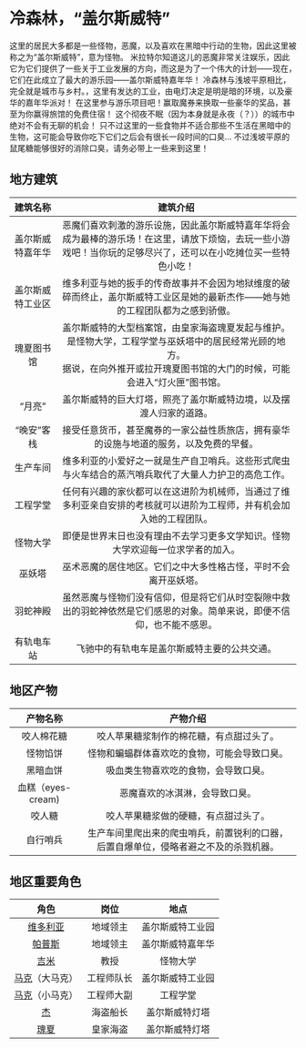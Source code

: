 # 冷森林，“盖尔斯威特”

这里的居民大多都是一些怪物，恶魔，以及喜欢在黑暗中行动的生物，因此这里被称之为“盖尔斯威特”，意为怪物。
米拉特尔知道这儿的恶魔非常关注娱乐，因此它为它们提供了一些关于工业发展的方向，而这是为了一个伟大的计划——现在，它们在此成立了最大的游乐园——盖尔斯威特嘉年华！
冷森林与浅坡平原相比，完全就是城市与乡村。，这里有发达的工业，由电灯决定是明是暗的环境，以及豪华的嘉年华派对！
在这里参与游乐项目吧！赢取魔券来换取一些豪华的奖品，甚至为你赢得旅馆的免费住宿！
这个彻夜不眠（因为本身就是永夜（？））的城市中绝对不会有无聊的机会！
只不过这里的一些食物并不适合那些不生活在黑暗中的生物，这可能会导致你吃下它们之后会有很长一段时间的口臭… 不过浅坡平原的鼠尾糖能够很好的消除口臭，请务必带上一些来到这里！

## 地方建筑
|建筑名称|建筑介绍|
|:---:|:---:|
|盖尔斯威特嘉年华|恶魔们喜欢刺激的游乐设施，因此盖尔斯威特嘉年华将会成为最棒的游乐场！在这里，请放下烦恼，去玩一些小游戏吧！当你玩的足够尽兴了，还可以在小吃摊位买一些特色小吃！|
|盖尔斯威特工业区|维多利亚与她的扳手的传奇故事并不会因为地狱维度的破碎而终止，盖尔斯威特工业区是她的最新杰作——她与她的工程团队都为之感到骄傲。|
|瑰夏图书馆|盖尔斯威特的大型档案馆，由皇家海盗瑰夏发起与维护。是怪物大学，工程学堂与巫妖塔中的居民经常光顾的地方。<br />据说，在向外推开或拉开瑰夏图书馆的大门的时候，可能会进入“灯火匣”图书馆。|
|“月亮”|盖尔斯威特的巨大灯塔，照亮了盖尔斯威特边境，以及摆渡人归家的道路。|
|“晚安”客栈|接受任意货币，甚至魔券的一家公益性质旅店，拥有豪华的设施与地道的服务，以及免费的早餐。|
|生产车间|维多利亚的小爱好之一就是生产自卫哨兵。这些形式爬虫与火车结合的蒸汽哨兵取代了大量人力护卫的高危工作。|
|工程学堂|任何有兴趣的家伙都可以在这进阶为机械师，当通过了维多利亚亲自安排的考核就可以进阶为工程师，并有机会加入她的工程团队。|
|怪物大学|即便是世界末日也没有理由不去学习更多文学知识。怪物大学欢迎每一位求学者的加入。|
|巫妖塔|巫术恶魔的居住地区。它们之中大多性格古怪，平时不会离开巫妖塔。|
|羽蛇神殿|虽然恶魔与怪物们没有信仰，但是将它们从时空裂隙中救出的羽蛇神依然是它们感恩的对象。简单来说，即便不信仰，也不能不感恩。|
|有轨电车站|飞驰中的有轨电车是盖尔斯威特主要的公共交通。|

## 地区产物
|产物名称|产物介绍|
|:---:|:---:|
|咬人棉花糖|咬人苹果糖浆制作的棉花糖，有点甜过头了。|
|怪物馅饼|怪物和蝙蝠群体喜欢吃的食物，可能会导致口臭。|
|黑暗血饼|吸血类生物喜欢吃的食物，会导致口臭。|
|血糕（eyes-cream)|恶魔喜欢的冰淇淋，会导致口臭。|
|咬人糖|咬人苹果糖浆做的硬糖，有点甜过头了。|
|自行哨兵|生产车间里爬出来的爬虫哨兵，前置锐利的口器，后置自爆单位，侵略者避之不及的杀戮机器。|


## 地区重要角色
|角色|岗位|地点|
|:---:|:---:|:---:|
|[维多利亚](../people/Victoria.md)|地域领主|盖尔斯威特工业园|
|[帕普斯](../people/Pappus.md)|地域领主|盖尔斯威特嘉年华|
|[吉米](../people/Jimi.md)|教授|怪物大学|
|[马克](../people/BroMark.md)（大马克）|工程师队长|盖尔斯威特工业园|
|[马克](../people/BroMark.md)（小马克）|工程师大副|工程学堂|
|[杰](../people/Jie.md)|海盗船长|盖尔斯威特灯塔|
|[瑰夏](../people/Gousa.md)|皇家海盗|盖尔斯威特灯塔|
